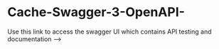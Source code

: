 # Cache-Swagger-3-OpenAPI-
Use this link to access the swagger UI which contains API testing and documentation -->
